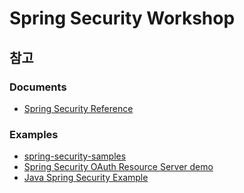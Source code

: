 # Spring Security Workshop

## 참고

### Documents

* [Spring Security Reference](https://docs.spring.io/spring-security/reference/5.8/index.html)

### Examples

* [spring-security-samples](https://github.com/spring-projects/spring-security-samples)
* [Spring Security OAuth Resource Server demo](https://github.com/arthuroz/spring-security-multi-tenancy)
* [Java Spring Security Example](https://github.com/Yoh0xFF/java-spring-security-example)
